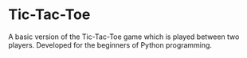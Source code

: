 # Tic-Tac-Toe
A basic version of the Tic-Tac-Toe game which is played between two players. Developed for the beginners of Python programming.
